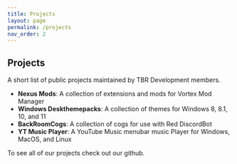 ```yaml
---
title: Projects
layout: page
permalink: /projects
nav_order: 2
---
```


## Projects
A short list of public projects maintained by TBR Development members.

* **Nexus Mods**: A collection of extensions and mods for Vortex Mod Manager
* **Windows Deskthemepacks**: A collection of themes for Windows 8, 8.1, 10, and 11
* **BackRoomCogs**: A collection of cogs for use with Red DiscordBot
* **YT Music Player**: A YouTube Music menubar music Player for Windows, MacOS, and Linux

To see all of our projects check out our github.

<div class="github-card" data-github="TBR-Development" data-width="400" data-height="" data-theme="medium"></div>
<script src="//cdn.jsdelivr.net/github-cards/latest/widget.js"></script>
